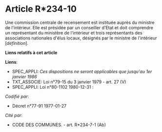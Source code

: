 # Article R*234-10

Une commission centrale de recensement est instituée auprès du ministre de l'intérieur. Elle est présidée par un conseiller
d'Etat et doit comprendre un représentant du ministère de l'intérieur et trois représentants des associations nationales
d'élus locaux, désignés par le ministre de l'intérieur [*définition*].

**Liens relatifs à cet article**

**Liens**:

  - SPEC_APPLI: *Ces dispositions ne seront applicables que jusqu'au 1er janvier 1986*
  - TXT_ASSOCIE: Loi n°79-15 du 3 janvier 1979 - art. 27 (V)
  - SPEC_APPLI: Loi n°80-1102 1980-12-31 :

_Codifié par_:

  - Décret n°77-91 1977-01-27

_Cité par_:

  - CODE DES COMMUNES. - art. R*234-7-1 (Ab)
